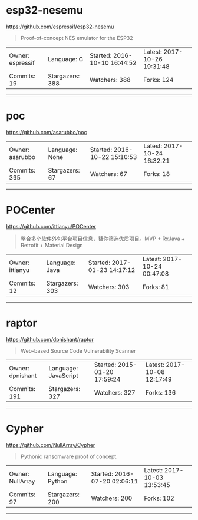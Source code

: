 # esp32-nesemu

https://github.com/espressif/esp32-nesemu
<blockquote>
Proof-of-concept NES emulator for the ESP32
</blockquote>

<table>
<tr><td>Owner: espressif</td>
    <td>Language: C</td>
    <td>Started: 2016-10-10 16:44:52</td>
    <td>Latest: 2017-10-26 19:31:48</td></tr>
<tr><td>Commits: 19</td>
    <td>Stargazers: 388</td>
    <td>Watchers: 388</td>
    <td>Forks: 124</td></tr>
</table>

---

# poc

https://github.com/asarubbo/poc
<blockquote>
<no description>
</blockquote>

<table>
<tr><td>Owner: asarubbo</td>
    <td>Language: None</td>
    <td>Started: 2016-10-22 15:10:53</td>
    <td>Latest: 2017-10-24 16:32:21</td></tr>
<tr><td>Commits: 395</td>
    <td>Stargazers: 67</td>
    <td>Watchers: 67</td>
    <td>Forks: 18</td></tr>
</table>

---

# POCenter

https://github.com/ittianyu/POCenter
<blockquote>
整合多个软件外包平台项目信息，替你筛选优质项目。MVP + RxJava + Retrofit + Material Design
</blockquote>

<table>
<tr><td>Owner: ittianyu</td>
    <td>Language: Java</td>
    <td>Started: 2017-01-23 14:17:12</td>
    <td>Latest: 2017-10-24 00:47:08</td></tr>
<tr><td>Commits: 12</td>
    <td>Stargazers: 303</td>
    <td>Watchers: 303</td>
    <td>Forks: 81</td></tr>
</table>

---

# raptor

https://github.com/dpnishant/raptor
<blockquote>
Web-based Source Code Vulnerability Scanner
</blockquote>

<table>
<tr><td>Owner: dpnishant</td>
    <td>Language: JavaScript</td>
    <td>Started: 2015-01-20 17:59:24</td>
    <td>Latest: 2017-10-08 12:17:49</td></tr>
<tr><td>Commits: 191</td>
    <td>Stargazers: 327</td>
    <td>Watchers: 327</td>
    <td>Forks: 136</td></tr>
</table>

---

# Cypher

https://github.com/NullArray/Cypher
<blockquote>
Pythonic ransomware proof of concept.
</blockquote>

<table>
<tr><td>Owner: NullArray</td>
    <td>Language: Python</td>
    <td>Started: 2016-07-20 02:06:11</td>
    <td>Latest: 2017-10-03 13:53:45</td></tr>
<tr><td>Commits: 97</td>
    <td>Stargazers: 200</td>
    <td>Watchers: 200</td>
    <td>Forks: 102</td></tr>
</table>

---

